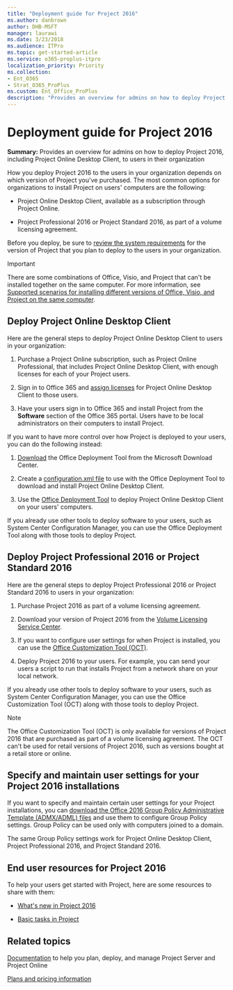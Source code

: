 ```yaml
---
title: "Deployment guide for Project 2016"
ms.author: danbrown
author: DHB-MSFT
manager: laurawi
ms.date: 3/23/2018
ms.audience: ITPro
ms.topic: get-started-article
ms.service: o365-proplus-itpro
localization_priority: Priority
ms.collection:
- Ent_O365
- Strat_O365_ProPlus
ms.custom: Ent_Office_ProPlus
description: "Provides an overview for admins on how to deploy Project 2016, including Project Online Desktop Client, to users in their organization"
---
```


# Deployment guide for Project 2016

 **Summary:** Provides an overview for admins on how to deploy Project 2016, including Project Online Desktop Client, to users in their organization 
  
How you deploy Project 2016 to the users in your organization depends on which version of Project you've purchased. The most common options for organizations to install Project on users' computers are the following:
  
- Project Online Desktop Client, available as a subscription through Project Online.
    
- Project Professional 2016 or Project Standard 2016, as part of a volume licensing agreement.
    
Before you deploy, be sure to [review the system requirements](https://products.office.com/office-system-requirements) for the version of Project that you plan to deploy to the users in your organization. 
  
> [!IMPORTANT]
> There are some combinations of Office, Visio, and Project that can't be installed together on the same computer. For more information, see [Supported scenarios for installing different versions of Office, Visio, and Project on the same computer](install-different-office-visio-and-project-versions-on-the-same-computer.md). 
  
## Deploy Project Online Desktop Client

Here are the general steps to deploy Project Online Desktop Client to users in your organization:
  
1. Purchase a Project Online subscription, such as Project Online Professional, that includes Project Online Desktop Client, with enough licenses for each of your Project users.
    
2. Sign in to Office 365 and [assign licenses](https://support.office.com/article/997596b5-4173-4627-b915-36abac6786dc) for Project Online Desktop Client to those users. 
    
3. Have your users sign in to Office 365 and install Project from the **Software** section of the Office 365 portal. Users have to be local administrators on their computers to install Project. 
    
If you want to have more control over how Project is deployed to your users, you can do the following instead:
  
1. [Download](https://go.microsoft.com/fwlink/p/?LinkID=626065) the Office Deployment Tool from the Microsoft Download Center. 
    
2. Create a [configuration.xml file](configuration-options-for-the-office-2016-deployment-tool.md) to use with the Office Deployment Tool to download and install Project Online Desktop Client. 
    
3. Use the [Office Deployment Tool](overview-of-the-office-2016-deployment-tool.md) to deploy Project Online Desktop Client on your users' computers. 
    
If you already use other tools to deploy software to your users, such as System Center Configuration Manager, you can use the Office Deployment Tool along with those tools to deploy Project. 
  
## Deploy Project Professional 2016 or Project Standard 2016

Here are the general steps to deploy Project Professional 2016 or Project Standard 2016 to users in your organization:
  
1. Purchase Project 2016 as part of a volume licensing agreement.
    
2. Download your version of Project 2016 from the [Volume Licensing Service Center](https://www.microsoft.com/Licensing/servicecenter/default.aspx).
    
3. If you want to configure user settings for when Project is installed, you can use the [Office Customization Tool (OCT)](oct/oct-2016-help-overview.md).
    
4. Deploy Project 2016 to your users. For example, you can send your users a script to run that installs Project from a network share on your local network.
    
If you already use other tools to deploy software to your users, such as System Center Configuration Manager, you can use the Office Customization Tool (OCT) along with those tools to deploy Project. 
  
> [!NOTE]
> The Office Customization Tool (OCT) is only available for versions of Project 2016 that are purchased as part of a volume licensing agreement. The OCT can't be used for retail versions of Project 2016, such as versions bought at a retail store or online. 
  
## Specify and maintain user settings for your Project 2016 installations

If you want to specify and maintain certain user settings for your Project installations, you can [download the Office 2016 Group Policy Administrative Template (ADMX/ADML) files](https://www.microsoft.com/download/details.aspx?id=49030) and use them to configure Group Policy settings. Group Policy can be used only with computers joined to a domain. 
  
The same Group Policy settings work for Project Online Desktop Client, Project Professional 2016, and Project Standard 2016.
  
## End user resources for Project 2016

To help your users get started with Project, here are some resources to share with them:
  
- [What's new in Project 2016](https://support.office.com/article/111bcaf9-bc27-4c15-80e6-85e726307520)
    
- [Basic tasks in Project](https://support.office.com/article/8fdbf020-a9e1-45e4-bf15-23a8d2b6797d)
    
## Related topics
[Documentation](https://docs.microsoft.com/project) to help you plan, deploy, and manage Project Server and Project Online

[Plans and pricing information](https://products.office.com/project/compare-microsoft-project-management-software?tab=1)

